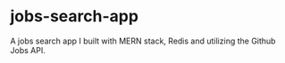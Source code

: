# jobs-search-app
A jobs search app I built with MERN stack, Redis and utilizing the Github Jobs API.
